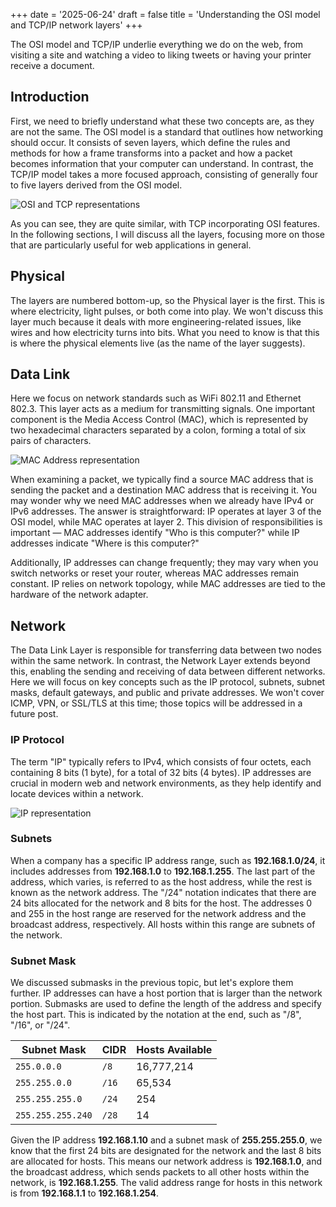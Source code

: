 +++
date = '2025-06-24'
draft = false
title = 'Understanding the OSI model and TCP/IP network layers'
+++

The OSI model and TCP/IP underlie everything we do on the web, from visiting a site and watching a video to liking tweets or having your printer receive a document.

<!--more-->

## Introduction

First, we need to briefly understand what these two concepts are, as they are not the same. The OSI model is a standard that outlines how networking should occur. It consists of seven layers, which define the rules and methods for how a frame transforms into a packet and how a packet becomes information that your computer can understand. In contrast, the TCP/IP model takes a more focused approach, consisting of generally four to five layers derived from the OSI model.

![OSI and TCP representations](/images/OSI-vs-TCP-vs-Hybrid-2.webp)

As you can see, they are quite similar, with TCP incorporating OSI features. In the following sections, I will discuss all the layers, focusing more on those that are particularly useful for web applications in general.

## Physical

The layers are numbered bottom-up, so the Physical layer is the first. This is where electricity, light pulses, or both come into play. We won't discuss this layer much because it deals with more engineering-related issues, like wires and how electricity turns into bits. What you need to know is that this is where the physical elements live (as the name of the layer suggests).

## Data Link

Here we focus on network standards such as WiFi 802.11 and Ethernet 802.3. This layer acts as a medium for transmitting signals. One important component is the Media Access Control (MAC), which is represented by two hexadecimal characters separated by a colon, forming a total of six pairs of characters.

![MAC Address representation](/images/Untitled-2024-08-07-2121.png)

When examining a packet, we typically find a source MAC address that is sending the packet and a destination MAC address that is receiving it. You may wonder why we need MAC addresses when we already have IPv4 or IPv6 addresses. The answer is straightforward: IP operates at layer 3 of the OSI model, while MAC operates at layer 2. This division of responsibilities is important — MAC addresses identify "Who is this computer?" while IP addresses indicate "Where is this computer?" 

Additionally, IP addresses can change frequently; they may vary when you switch networks or reset your router, whereas MAC addresses remain constant. IP relies on network topology, while MAC addresses are tied to the hardware of the network adapter.

## Network

The Data Link Layer is responsible for transferring data between two nodes within the same network. In contrast, the Network Layer extends beyond this, enabling the sending and receiving of data between different networks. Here we will focus on key concepts such as the IP protocol, subnets, subnet masks, default gateways, and public and private addresses. We won't cover ICMP, VPN, or SSL/TLS at this time; those topics will be addressed in a future post.

### IP Protocol

The term "IP" typically refers to IPv4, which consists of four octets, each containing 8 bits (1 byte), for a total of 32 bits (4 bytes). IP addresses are crucial in modern web and network environments, as they help identify and locate devices within a network.

![IP representation](/images/IPv4-address-format.webp)

### Subnets

When a company has a specific IP address range, such as **192.168.1.0/24**, it includes addresses from **192.168.1.0** to **192.168.1.255**. The last part of the address, which varies, is referred to as the host address, while the rest is known as the network address. The "/24" notation indicates that there are 24 bits allocated for the network and 8 bits for the host. The addresses 0 and 255 in the host range are reserved for the network address and the broadcast address, respectively. All hosts within this range are subnets of the network.

### Subnet Mask

We discussed submasks in the previous topic, but let's explore them further. IP addresses can have a host portion that is larger than the network portion. Submasks are used to define the length of the address and specify the host part. This is indicated by the notation at the end, such as "/8", "/16", or "/24".

| Subnet Mask       | CIDR  | Hosts Available |
| ----------------- | ----- | --------------- |
| `255.0.0.0`       | `/8`  | 16,777,214      |
| `255.255.0.0`     | `/16` | 65,534          |
| `255.255.255.0`   | `/24` | 254             |
| `255.255.255.240` | `/28` | 14              |

Given the IP address **192.168.1.10** and a subnet mask of **255.255.255.0**, we know that the first 24 bits are designated for the network and the last 8 bits are allocated for hosts. This means our network address is **192.168.1.0**, and the broadcast address, which sends packets to all other hosts within the network, is **192.168.1.255**. The valid address range for hosts in this network is from **192.168.1.1** to **192.168.1.254**. 
